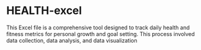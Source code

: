 # HEALTH-excel
This Excel file is a comprehensive tool designed to track daily health and fitness metrics for personal growth and goal setting. This process involved data collection, data analysis, and data visualization
